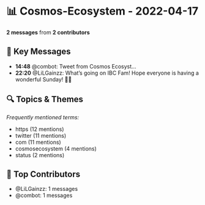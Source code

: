 # 📊 Cosmos-Ecosystem - 2022-04-17
**2 messages** from **2 contributors**

## 💬 Key Messages
- **14:48** @combot: [‌‌‌‌‎⁠](https://twitter.com/CosmosEcosystem/status/1515703792003698692)Tweet from Cosmos Ecosyst...
- **22:20** @LiLGainzz: What’s going on IBC Fam! Hope everyone is having a wonderful Sunday!  💜💜

## 🔍 Topics & Themes
*Frequently mentioned terms:*
- https (12 mentions)
- twitter (11 mentions)
- com (11 mentions)
- cosmosecosystem (4 mentions)
- status (2 mentions)

## 👥 Top Contributors
- @LiLGainzz: 1 messages
- @combot: 1 messages